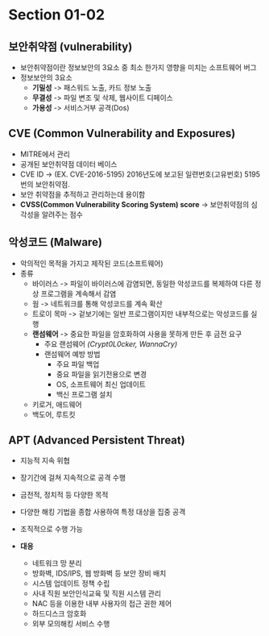 # Section 01-02
## 보안취약점 (vulnerability)
- 보안취약점이란 정보보안의 3요소 중 최소 한가지 영향을 미치는 소프트웨어 버그
- 정보보안의 3요소
    - **기밀성** -> 패스워드 노출, 카드 정보 노출
    - **무결성** -> 파일 변조 및 삭제, 웹사이트 디페이스
    - **가용성** -> 서비스거부 공격(Dos)

## CVE (Common Vulnerability and Exposures)
- MITRE에서 관리
- 공개된 보안취약점 데이터 베이스
- CVE ID -> (EX. CVE-2016-5195) 2016년도에 보고된 일련번호(고유번호) 5195번의 보안취약점.
- 보안 취약점을 추적하고 관리하는데 용이함
- **CVSS(Common Vulnerability Scoring System) score** -> 보안취약점의 심각성을 알려주는 점수

## 악성코드 (Malware)
- 악의적인 목적을 가지고 제작된 코드(소프트웨어)
- 종류
    - 바이러스 -> 파일이 바이러스에 감염되면, 동일한 악성코드를 복제하여 다른 정상 프로그램을 계속해서 감염
    - 웜 -> 네트워크를 통해 악성코드를 계속 확산
    - 트로이 목마 -> 겉보기에는 일반 프로그램이지만 내부적으로는 악성코드를 실행
    - **랜섬웨어** -> 중요한 파일을 암호화하여 사용을 못하게 만든 후 금전 요구
        - 주요 랜섬웨어 *(Crypt0L0cker, WannaCry)*
        - 랜섬웨어 예방 방법
            - 주요 파일 백업
            - 중요 파일을 읽기전용으로 변경
            - OS, 소프트웨어 최신 업데이트
            - 백신 프로그램 설치
    - 키로거, 애드웨어
    - 백도어, 루트킷

## APT (Advanced Persistent Threat)
- 지능적 지속 위협
- 장기간에 걸쳐 지속적으로 공격 수행
- 금전적, 정치적 등 다양한 목적
- 다양한 해킹 기법을 종합 사용하여 특정 대상을 집중 공격
- 조직적으로 수행 가능

- **대응**
    - 네트워크 망 분리
    - 방화벽, IDS/IPS, 웹 방화벽 등 보안 장비 배치
    - 시스템 업데이트 정책 수립
    - 사내 직원 보안인식교육 및 직원 시스템 관리
    - NAC 등을 이용한 내부 사용자의 접근 권한 제어
    - 하드디스크 암호화
    - 외부 모의해킹 서비스 수행
